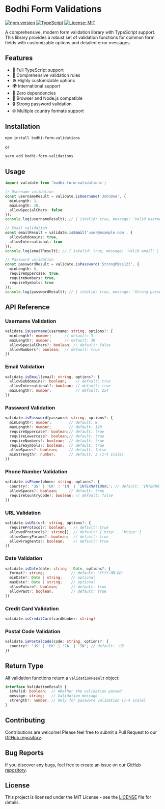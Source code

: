 # Bodhi Form Validations

[![npm version](https://img.shields.io/npm/v/bodhi-form-validations.svg?style=flat)](https://www.npmjs.com/package/bodhi-form-validations)
[![TypeScript](https://img.shields.io/badge/TypeScript-Ready-blue.svg)](https://www.typescriptlang.org/)
[![License: MIT](https://img.shields.io/badge/License-MIT-yellow.svg)](https://opensource.org/licenses/MIT)

A comprehensive, modern form validation library with TypeScript support. This library provides a robust set of validation functions for common form fields with customizable options and detailed error messages.

## Features

- 🚀 Full TypeScript support
- 📝 Comprehensive validation rules
- ⚙️ Highly customizable options
- 🌍 International support
- 💪 Zero dependencies
- 📱 Browser and Node.js compatible
- 🔒 Strong password validation
- 🌐 Multiple country formats support

## Installation

```bash
npm install bodhi-form-validations
```

or

```bash
yarn add bodhi-form-validations
```

## Usage

```typescript
import validate from 'bodhi-form-validations';

// Username validation
const usernameResult = validate.isUsername('JohnDoe', {
  minLength: 3,
  maxLength: 30,
  allowSpecialChars: false
});
console.log(usernameResult); // { isValid: true, message: 'Valid username' }

// Email validation
const emailResult = validate.isEmail('user@example.com', {
  allowSubdomains: true,
  allowInternational: true
});
console.log(emailResult); // { isValid: true, message: 'Valid email' }

// Password validation
const passwordResult = validate.isPassword('StrongP@ss123', {
  minLength: 8,
  requireUppercase: true,
  requireNumbers: true,
  requireSymbols: true
});
console.log(passwordResult); // { isValid: true, message: 'Strong password', strength: 4 }
```

## API Reference

### Username Validation
```typescript
validate.isUsername(username: string, options?: {
  minLength?: number;      // default: 3
  maxLength?: number;      // default: 30
  allowSpecialChars?: boolean; // default: false
  allowNumbers?: boolean;  // default: true
})
```

### Email Validation
```typescript
validate.isEmail(email: string, options?: {
  allowSubdomains?: boolean;    // default: true
  allowInternational?: boolean; // default: true
  maxLength?: number;           // default: 254
})
```

### Password Validation
```typescript
validate.isPassword(password: string, options?: {
  minLength?: number;        // default: 8
  maxLength?: number;        // default: 128
  requireUppercase?: boolean;// default: true
  requireLowercase?: boolean;// default: true
  requireNumbers?: boolean;  // default: true
  requireSymbols?: boolean;  // default: true
  allowSpaces?: boolean;     // default: false
  minStrength?: number;      // default: 3 (1-4 scale)
})
```

### Phone Number Validation
```typescript
validate.isPhone(phone: string, options?: {
  country?: 'US' | 'UK' | 'IN' | 'INTERNATIONAL'; // default: 'INTERNATIONAL'
  allowSpaces?: boolean;     // default: true
  requireCountryCode?: boolean; // default: false
})
```

### URL Validation
```typescript
validate.isURL(url: string, options?: {
  requireProtocol?: boolean;   // default: true
  allowedProtocols?: string[]; // default: ['http:', 'https:']
  allowQueryParams?: boolean;  // default: true
  allowFragments?: boolean;    // default: true
})
```

### Date Validation
```typescript
validate.isDate(date: string | Date, options?: {
  format?: string;            // default: 'YYYY-MM-DD'
  minDate?: Date | string;    // optional
  maxDate?: Date | string;    // optional
  allowFuture?: boolean;      // default: true
  allowPast?: boolean;        // default: true
})
```

### Credit Card Validation
```typescript
validate.isCreditCard(cardNumber: string)
```

### Postal Code Validation
```typescript
validate.isPostalCode(code: string, options?: {
  country?: 'US' | 'UK' | 'CA' | 'IN'; // default: 'US'
})
```

## Return Type

All validation functions return a `ValidationResult` object:

```typescript
interface ValidationResult {
  isValid: boolean;  // Whether the validation passed
  message: string;   // Validation message
  strength?: number; // Only for password validation (1-4 scale)
}
```

## Contributing

Contributions are welcome! Please feel free to submit a Pull Request to our [GitHub repository](https://github.com/BODHEESH/bodhi-form-validation).

## Bug Reports

If you discover any bugs, feel free to create an issue on our [GitHub repository](https://github.com/BODHEESH/bodhi-form-validation/issues).

## License

This project is licensed under the MIT License - see the [LICENSE](LICENSE) file for details.
